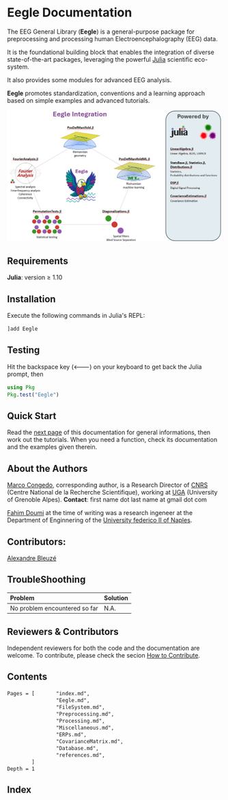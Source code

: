# Eegle Documentation
The EEG General Library (**Eegle**) is a general-purpose package for
preprocessing and processing human Electroencephalography (EEG) data.

It is the foundational building block that enables the integration of diverse
state-of-the-art packages, leveraging the powerful [Julia](https://julialang.org/) scientific eco-system.

It also provides some modules for advanced EEG analysis.

**Eegle** promotes standardization, conventions and a learning approach based on simple examples and advanced tutorials.

![Figure 1](assets/Fig1_index.png)

## Requirements 

**Julia**: version ≥ 1.10

## Installation

Execute the following commands in Julia's REPL:

```julia
]add Eegle
```

## Testing

Hit the backspace key (🡐) on your keyboard to get back the Julia prompt, then

```julia
using Pkg
Pkg.test("Eegle")
```

## Quick Start
Read the [next page](@ref "Eegle") of this documentation for general informations, then work out the tutorials.
When you need a function, check its documentation and the examples given therein.

## About the Authors

[Marco Congedo](https://sites.google.com/site/marcocongedo), corresponding author, is a Research Director of [CNRS](http://www.cnrs.fr/en) (Centre National de la Recherche Scientifique), working at [UGA](https://www.univ-grenoble-alpes.fr/english/) (University of Grenoble Alpes). **Contact**: first name dot last name at gmail dot com

[Fahim Doumi](https://www.linkedin.com/in/fahim-doumi-4888a9251/?locale=fr_FR) at the time of writing was a research ingeneer at the Department of Enginnering of the [University federico II of Naples](https://www.unina.it/en_GB/home).

## Contributors: 

[Alexandre Bleuzé](https://www.linkedin.com/in/alexandre-bleuz%C3%A9-069b37154/)

## TroubleShoothing
| Problem   | Solution |
|:----------|:----------|
| No problem encountered so far |  N.A.|

## Reviewers & Contributors

Independent reviewers for both the code and the documentation are welcome.
To contribute, please check the secion [How to Contribute](@ref).

## Contents

```@contents
Pages = [       "index.md",
                "Eegle.md",
                "FileSystem.md",
                "Preprocessing.md",
                "Processing.md",
                "Miscellaneous.md",
                "ERPs.md",
                "CovarianceMatrix.md",
                "Database.md",
				"references.md",
		]
Depth = 1
```

## Index

```@index
```
